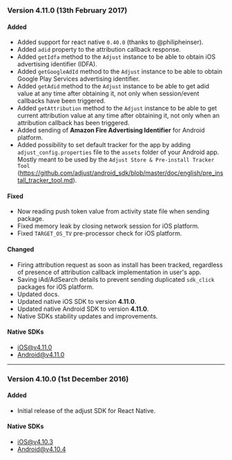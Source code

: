 ### Version 4.11.0 (13th February 2017)
#### Added
- Added support for react native `0.40.0` (thanks to @philipheinser).
- Added `adid` property to the attribution callback response.
- Added `getIdfa` method to the `Adjust` instance to be able to obtain iOS advertising identifier (IDFA).
- Added `getGoogleAdId` method to the `Adjust` instance to be able to obtain Google Play Services advertising identifier.
- Added `getAdid` method to the `Adjust` instance to be able to get adid value at any time after obtaining it, not only when session/event callbacks have been triggered.
- Added `getAttribution` method to the `Adjust` instance to be able to get current attribution value at any time after obtaining it, not only when an attribution callback has been triggered.
- Added sending of **Amazon Fire Advertising Identifier** for Android platform.
- Added possibility to set default tracker for the app by adding `adjust_config.properties` file to the `assets` folder of your Android app. Mostly meant to be used by the `Adjust Store & Pre-install Tracker Tool` (https://github.com/adjust/android_sdk/blob/master/doc/english/pre_install_tracker_tool.md).

#### Fixed
- Now reading push token value from activity state file when sending package.
- Fixed memory leak by closing network session for iOS platform.
- Fixed `TARGET_OS_TV` pre-processor check for iOS platform.

#### Changed
- Firing attribution request as soon as install has been tracked, regardless of presence of attribution callback implementation in user's app.
- Saving iAd/AdSearch details to prevent sending duplicated `sdk_click` packages for iOS platform.
- Updated docs.
- Updated native iOS SDK to version **4.11.0**.
- Updated native Android SDK to version **4.11.0**.
- Native SDKs stability updates and improvements.

#### Native SDKs
- [iOS@v4.11.0][ios_sdk_v4.11.0]
- [Android@v4.11.0][android_sdk_v4.11.0]

---

### Version 4.10.0 (1st December 2016)
#### Added
- Initial release of the adjust SDK for React Native.

#### Native SDKs
- [iOS@v4.10.3][ios_sdk_v4.10.3]
- [Android@v4.10.4][android_sdk_v4.10.4]

[ios_sdk_v4.10.3]: https://github.com/adjust/ios_sdk/tree/v4.10.3
[ios_sdk_v4.11.0]: https://github.com/adjust/ios_sdk/tree/v4.11.0

[android_sdk_v4.10.4]: https://github.com/adjust/android_sdk/tree/v4.10.4
[android_sdk_v4.11.0]: https://github.com/adjust/android_sdk/tree/v4.11.0
